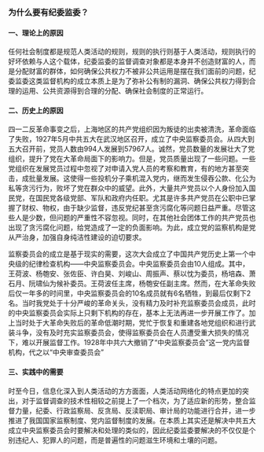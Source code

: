 ### 为什么要有纪委监委？

#### 一、理论上的原因

任何社会制度都是规范人类活动的规则，规则的执行则基于人类活动，规则执行的好坏依赖与人这个载体，纪委监委的监督调查对象都是本身并不创造财富的人，而是分配财富的群体，如何确保公共权力不被非公共运用是摆在我们面前的问题，纪委监委这类监督机构的成立本质上是为了弥补公有制的漏洞、确保公共权力得到合理的运用、公共资源得到合理的分配、确保社会制度的正常运行。

#### 二、历史上的原因

四一二反革命事变之后，上海地区的共产党组织因为叛徒的出卖被清洗，革命面临了失败，1927年5月中共五大在武汉地区召开，成立了中央监察委员会。从四大到五大召开前，党员人数由994人发展到57967人。诚然，党员数量的发展壮大了党组织，提升了党在大革命局面下的影响力。但是，党员质量出现了一些问题。一些党组织在发展党员过程中忽视了对申请入党人员的考察和教育，有的地方甚至突击，成批量发展。这使得一些投机分子乘机混入党内，继而发生侵吞公款、化公为私等贪污行为，败坏了党在群众中的威望。此外，大量共产党员以个人身份加入国民党，在国民党各级党部、军队和政府内任职。尤其是许多共产党员在公职中已掌握了财权、物权，由于缺少监督，违反党纪甚至贪污腐化等问题日益严重。尽管这些人是少数，但问题的严重性不容忽视。同时，在其他社会团体工作的共产党员也出现了贪污腐化问题，给党造成了一定的负面影响。为此，成立党的监察机构是党从严治身，加强自身纯洁性建设的迫切要求。

监察委员会的成立是基于现实的需要，这次大会成立了中国共产党历史上第一个中央级的纪律检查机构——中央监察委员会。中央监察委员会由10人组成。其中，王荷波、杨匏安、张佐臣、许白昊、刘峻山、周振声、蔡以忱为委员，杨培森、萧石月、阮啸仙为候补委员。王荷波任主席，杨匏安任副主席。然而，在大革命失败后仅一年多的时间里，中央监察委员会的10名成员就有6名牺牲，到最后仅剩下2名。当时我党处于十分严峻的革命关头，没有精力及时补充监察委员会成员，此时的中央监察委员会实际上只剩下机构的存在，基本上无法再进一步开展工作了。加上当时处于大革命失败后的革命低潮时期，党忙于恢复和重建各地党组织和进行武装斗争，没有及时充实监察委员会，使得监察委员会在人员遭受重大损失的情况下，难以开展监督工作。1928年中共六大撤销了“中央监察委员会”这一党内监督机构，代之以“中央审查委员会”

#### 三、实践中的需要

时至今日，信息化深入到人类活动的方方面面，人类活动网络化的特点更加的突出，对于监督调查的技术性相较之前提上了一个档次，为了适应新的形势，整合监督力量，纪委、行政监察局、反贪局、反渎职局、审计局的功能进行合并，进一步推进了我国国家监察制度、党内监督制度的发展。在本质上其实还是解决中共五大成立中央监察委员会时要解决和处理的类似的，因此纪委监委要解决的不仅仅是个别违纪人、犯罪人的问题，而是普遍性的问题滋生环境和土壤的问题。

